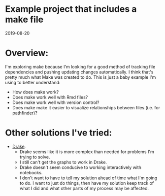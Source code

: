 # Example project that includes a make file   
2019-08-20

# Overview:

I'm exploring make because I'm looking for a good method of tracking file dependencies and pushing updating changes automatically. I think that's pretty much what Make was created to do. This is just a baby example I'm using to better understand:

* How does make work?   
* Does make work well with Rmd files?   
* Does make work well with version control?   
* Does make make it easier to visualize relationships between files (i.e. for pathfinder)?   

# Other solutions I've tried:

* [Drake](https://github.com/ropensci/drake).    
    - Drake seems like it is more complex than needed for problems I'm trying to solve.    
    - I still can't get the graphs to work in Drake.   
    - Drake doesn't seem conducive to working interactively with notebooks.    
    - I don't want to have to tell my solution ahead of time what I'm going to do. I want to just do things, then have my solution keep track of what I did and what other parts of my process may be affected.